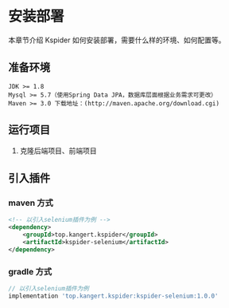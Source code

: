 # 安装部署

本章节介绍 Kspider 如何安装部署，需要什么样的环境、如何配置等。

## 准备环境

```
JDK >= 1.8
Mysql >= 5.7（使用Spring Data JPA，数据库层面根据业务需求可更改）
Maven >= 3.0 下载地址：(http://maven.apache.org/download.cgi)
```

## 运行项目

1.  克隆后端项目、前端项目

## 引入插件

### maven 方式

```xml
<!-- 以引入selenium插件为例 -->
<dependency>
	<groupId>top.kangert.kspider</groupId>
	<artifactId>kspider-selenium</artifactId>
</dependency>
```

### gradle 方式

```groovy
// 以引入selenium插件为例
implementation 'top.kangert.kspider:kspider-selenium:1.0.0'
```
